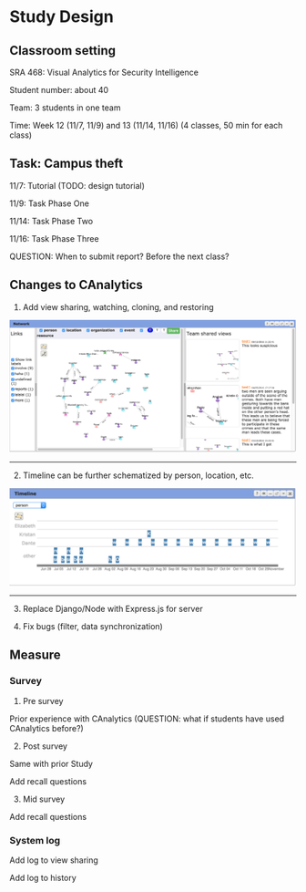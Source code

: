 # Study Design

## Classroom setting

SRA 468: Visual Analytics for Security Intelligence

Student number: about 40

Team: 3 students in one team

Time: Week 12 (11/7, 11/9) and 13 (11/14, 11/16) (4 classes, 50 min for each class)

## Task: Campus theft

11/7: Tutorial (TODO: design tutorial)

11/9: Task Phase One

11/14: Task Phase Two

11/16: Task Phase Three

QUESTION: When to submit report? Before the next class?

## Changes to CAnalytics

1. Add view sharing, watching, cloning, and restoring

  <img src="img/network.png" width="700">

---

2. Timeline can be further schematized by person, location, etc.

  <img src="img/timeline.png" width="700">

---

3. Replace Django/Node with Express.js for server

4. Fix bugs (filter, data synchronization)

## Measure

### Survey

1. Pre survey

  Prior experience with CAnalytics (QUESTION: what if students have used CAnalytics before?)

2. Post survey

  Same with prior Study

  Add recall questions

3. Mid survey

  Add recall questions


### System log

Add log to view sharing

Add log to history
